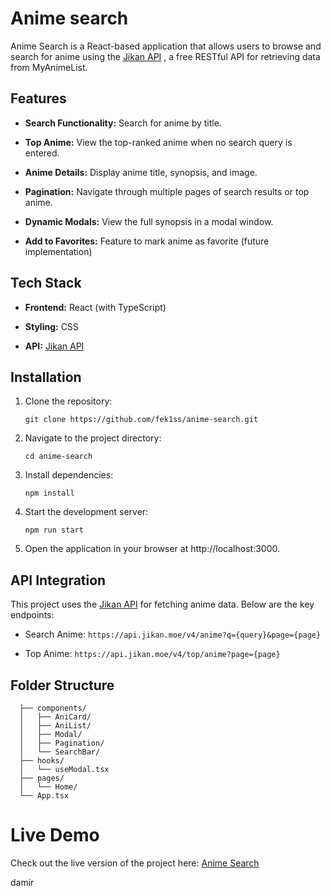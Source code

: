# Anime search

Anime Search is a React-based application that allows users to browse and search for anime using the [Jikan API](https://jikan.moe/)
, a free RESTful API for retrieving data from MyAnimeList.

## Features

-   **Search Functionality:** Search for anime by title.

-   **Top Anime:** View the top-ranked anime when no search query is entered.

-   **Anime Details:** Display anime title, synopsis, and image.

-   **Pagination:** Navigate through multiple pages of search results or top anime.

-   **Dynamic Modals:** View the full synopsis in a modal window.

-   **Add to Favorites:** Feature to mark anime as favorite (future implementation)

## Tech Stack

-   **Frontend:** React (with TypeScript)

-   **Styling:** CSS

-   **API:** [Jikan API](https://jikan.moe/)

## Installation

1. Clone the repository:

    ```
    git clone https://github.com/fek1ss/anime-search.git
    ```

2. Navigate to the project directory:

    ```
    cd anime-search
    ```

3. Install dependencies:

    ```
    npm install
    ```

4. Start the development server:

    ```
    npm run start
    ```

5. Open the application in your browser at http://localhost:3000.

## API Integration

This project uses the [Jikan API](https://jikan.moe/) for fetching anime data. Below are the key endpoints:

-   Search Anime: `https://api.jikan.moe/v4/anime?q={query}&page={page}`

-   Top Anime: `https://api.jikan.moe/v4/top/anime?page={page}`

## Folder Structure

```src/
  ├── components/
  │   ├── AniCard/
  │   ├── AniList/
  │   ├── Modal/
  │   ├── Pagination/
  │   └── SearchBar/
  ├── hooks/
  │   └── useModal.tsx
  ├── pages/
  │   └── Home/
  └── App.tsx
```

# Live Demo

Check out the live version of the project here: [Anime Search](https://anime-search-seven.vercel.app/)

damir
